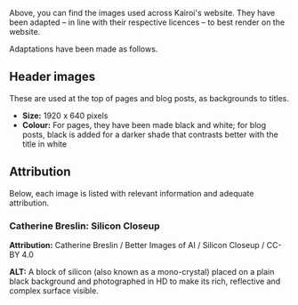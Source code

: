 Above, you can find the images used across Kairoi's website. They have been adapted – in line with their respective licences – to best render on the website.

Adaptations have been made as follows.

## Header images
These are used at the top of pages and blog posts, as backgrounds to titles.
* **Size:** 1920 x 640 pixels
* **Colour:** For pages, they have been made black and white; for blog posts, black is added for a darker shade that contrasts better with the title in white

## Attribution

Below, each image is listed with relevant information and adequate attribution.

### Catherine Breslin: Silicon Closeup
**Attribution:** Catherine Breslin / Better Images of AI / Silicon Closeup / CC-BY 4.0

**ALT:** A block of silicon (also known as a mono-crystal) placed on a plain black background and photographed in HD to make its rich, reflective and complex surface visible.
